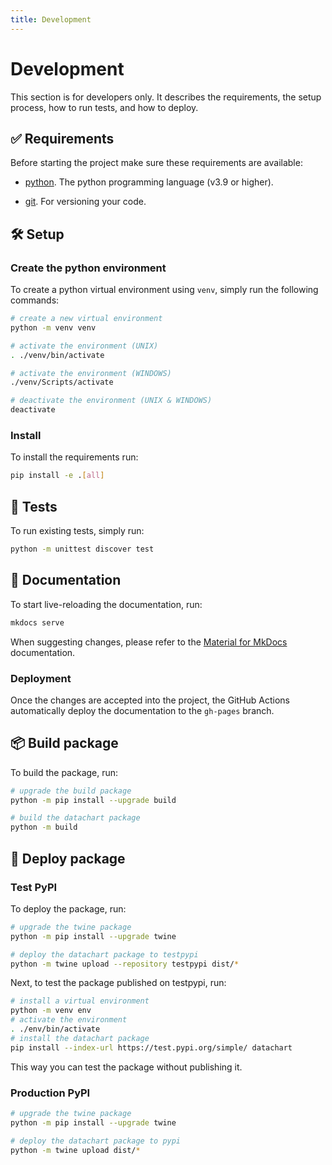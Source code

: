 ```yaml
---
title: Development
---
```


# Development

This section is for developers only. It describes the requirements, the setup process, how to run tests, and how to deploy.

## ✅ Requirements
Before starting the project make sure these requirements are available:

- [python][python]. The python programming language (v3.9 or higher).

- [git][git]. For versioning your code.


## 🛠️ Setup

### Create the python environment

To create a python virtual environment using `venv`, simply run the following
commands:

```bash
# create a new virtual environment
python -m venv venv

# activate the environment (UNIX)
. ./venv/bin/activate

# activate the environment (WINDOWS)
./venv/Scripts/activate

# deactivate the environment (UNIX & WINDOWS)
deactivate
```

### Install

To install the requirements run:

```bash
pip install -e .[all]
```

## 🧪 Tests

To run existing tests, simply run:

```bash
python -m unittest discover test
```

## 📝 Documentation

To start live-reloading the documentation, run:

```bash
mkdocs serve
```

When suggesting changes, please refer to the [Material for MkDocs] documentation.

### Deployment

Once the changes are accepted into the project, the GitHub Actions automatically
deploy the documentation to the `gh-pages` branch.

## 📦️ Build package

To build the package, run:

```bash
# upgrade the build package
python -m pip install --upgrade build

# build the datachart package
python -m build
```

## 🚀 Deploy package

### Test PyPI

To deploy the package, run:

```bash
# upgrade the twine package
python -m pip install --upgrade twine

# deploy the datachart package to testpypi
python -m twine upload --repository testpypi dist/*
```

Next, to test the package published on testpypi, run:

```bash
# install a virtual environment
python -m venv env
# activate the environment
. ./env/bin/activate
# install the datachart package
pip install --index-url https://test.pypi.org/simple/ datachart
```
This way you can test the package without publishing it.

### Production PyPI

```bash
# upgrade the twine package
python -m pip install --upgrade twine

# deploy the datachart package to pypi
python -m twine upload dist/*
```

[python]: https://www.python.org/
[git]: https://git-scm.com/
[Material for MkDocs]: https://squidfunk.github.io/mkdocs-material/getting-started/